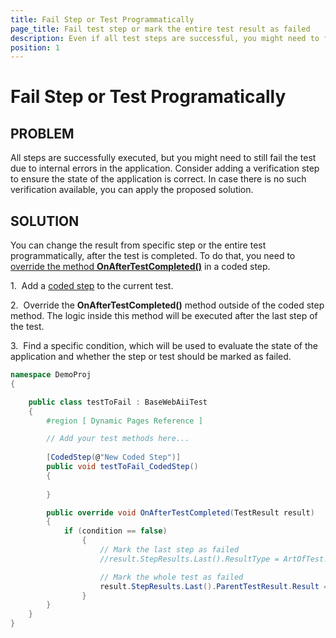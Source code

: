 ```yaml
---
title: Fail Step or Test Programmatically
page_title: Fail test step or mark the entire test result as failed
description: Even if all test steps are successful, you might need to fail one step or the entire test at the end of the execution. You can do that programmatically in OnAfterTestCompleted method.
position: 1
---
```

# Fail Step or Test Programatically

## PROBLEM

All steps are successfully executed, but you might need to still fail the test due to internal errors in the application. Consider adding a verification step to ensure the state of the application is correct. In case there is no such verification available, you can apply the proposed solution.

## SOLUTION

You can change the result from specific step or the entire test programmatically, after the test is completed. To do that, you need to <a href="/advanced-topics/coded-samples/general/custom-scripts-before-after" target="_blank">override the method **OnAfterTestCompleted()**</a> in a coded step.

1.&nbsp; Add a <a href="/features/custom-steps/script-step" target="_blank">coded step</a> to the current test.

2.&nbsp; Override the **OnAfterTestCompleted()** method outside of the coded step method. The logic inside this method will be executed after the last step of the test.

3.&nbsp; Find a specific condition, which will be used to evaluate the state of the application and whether the step or test should be marked as failed.

````C#
namespace DemoProj
{

    public class testToFail : BaseWebAiiTest
    {
        #region [ Dynamic Pages Reference ]

        // Add your test methods here...
    
        [CodedStep(@"New Coded Step")]
        public void testToFail_CodedStep()
        {
            
        }

        public override void OnAfterTestCompleted(TestResult result)
        {
            if (condition == false)
                {
                    // Mark the last step as failed
                    //result.StepResults.Last().ResultType = ArtOfTest.Common.Design.ResultType.Fail; 

                    // Mark the whole test as failed 
                    result.StepResults.Last().ParentTestResult.Result = ArtOfTest.Common.Design.ResultType.Fail;             
                }    
        }
    }   
}
````
